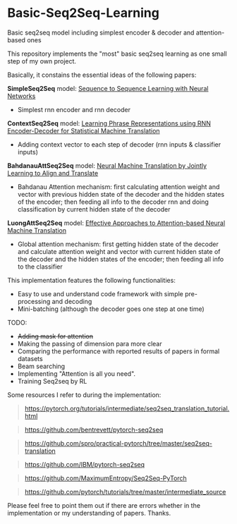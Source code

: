 # Basic-Seq2Seq-Learning
Basic seq2seq model including simplest encoder &amp; decoder and attention-based ones

This repository implements the "most" basic seq2seq learning as one small step of my own project.

Basically, it constains the essential ideas of the following papers:

**SimpleSeq2Seq** model: [Sequence to Sequence Learning with Neural Networks](https://arxiv.org/abs/1409.3215)
- Simplest rnn encoder and rnn decoder

**ContextSeq2Seq** model: [Learning Phrase Representations using RNN Encoder-Decoder for Statistical Machine Translation](https://arxiv.org/abs/1406.1078)
- Adding context vector to each step of decoder (rnn inputs & classifier inputs)

**BahdanauAttSeq2Seq** model: [Neural Machine Translation by Jointly Learning to Align and Translate](https://arxiv.org/abs/1409.0473)
- Bahdanau Attention mechanism: first calculating attention weight and vector with previous hidden state of the decoder and the hidden states of the encoder; then feeding all info to the decoder rnn and doing classification by current hidden state of the decoder

**LuongAttSeq2Seq** model: [Effective Approaches to Attention-based Neural Machine Translation](https://arxiv.org/abs/1508.04025)
- Global attention mechanism: first getting hidden state of the decoder and calculate attention weight and vector with current hidden state of the decoder and the hidden states of the encoder; then feeding all info to the classifier

This implementation features the following functionalities:
- Easy to use and understand code framework with simple pre-processing and decoding 
- Mini-batching (although the decoder goes one step at one time)

TODO:
- ~~Adding mask for attention~~
- Making the passing of dimension para more clear
- Comparing the performance with reported results of papers in formal datasets
- Beam searching
- Implementing "Attention is all you need".
- Training Seq2seq by RL

Some resources I refer to during the implementation:
> https://pytorch.org/tutorials/intermediate/seq2seq_translation_tutorial.html

> https://github.com/bentrevett/pytorch-seq2seq

> https://github.com/spro/practical-pytorch/tree/master/seq2seq-translation

> https://github.com/IBM/pytorch-seq2seq

> https://github.com/MaximumEntropy/Seq2Seq-PyTorch

> https://github.com/pytorch/tutorials/tree/master/intermediate_source


Please feel free to point them out if there are errors whether in the implementation or my understanding of papers. Thanks.
